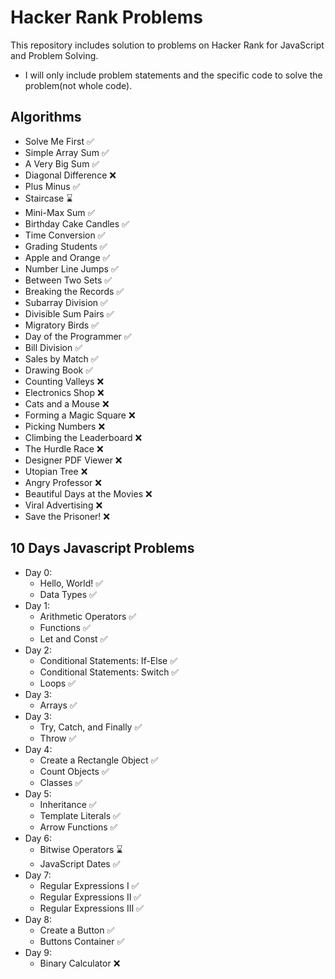 # Hacker Rank Problems
This repository includes solution to problems on Hacker Rank for JavaScript and Problem Solving. 
* I will only include problem statements and the specific code to solve the problem(not whole code).

## Algorithms
- Solve Me First ✅
- Simple Array Sum ✅
- A Very Big Sum ✅
- Diagonal Difference ❌
- Plus Minus ✅
- Staircase ⌛
- Mini-Max Sum ✅
- Birthday Cake Candles ✅
- Time Conversion ✅
- Grading Students ✅
- Apple and Orange ✅
- Number Line Jumps ✅
- Between Two Sets ✅
- Breaking the Records ✅
- Subarray Division ✅
- Divisible Sum Pairs ✅
- Migratory Birds ✅
- Day of the Programmer ✅
- Bill Division ✅
- Sales by Match ✅
- Drawing Book ✅
- Counting Valleys ❌
- Electronics Shop ❌
- Cats and a Mouse ❌
- Forming a Magic Square ❌
- Picking Numbers ❌
- Climbing the Leaderboard ❌
- The Hurdle Race ❌
- Designer PDF Viewer ❌
- Utopian Tree ❌
- Angry Professor ❌
- Beautiful Days at the Movies ❌
- Viral Advertising ❌
- Save the Prisoner! ❌

## 10 Days Javascript Problems
- Day 0:
    - Hello, World!  ✅
    - Data Types  ✅
- Day 1:
    - Arithmetic Operators ✅
    - Functions ✅
    - Let and Const ✅
- Day 2:
    - Conditional Statements: If-Else ✅
    - Conditional Statements: Switch ✅
    - Loops ✅
- Day 3:
    - Arrays ✅
- Day 3:
    - Try, Catch, and Finally ✅
    - Throw ✅
- Day 4:
    - Create a Rectangle Object ✅
    - Count Objects ✅
    - Classes ✅
- Day 5:
    - Inheritance ✅
    - Template Literals ✅
    - Arrow Functions ✅
- Day 6:
    - Bitwise Operators ⌛
    - JavaScript Dates ✅
- Day 7:
    - Regular Expressions I ✅
    - Regular Expressions II ✅
    - Regular Expressions III ✅
- Day 8:
    - Create a Button ✅
    - Buttons Container ✅
- Day 9:
    - Binary Calculator ❌

